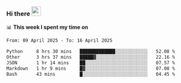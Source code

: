 ### Hi there <a href="https://www.gautamkrishnar.com/"><img src="https://media.giphy.com/media/hvRJCLFzcasrR4ia7z/giphy.gif" width="25px"></a>

📊 **This week I spent my time on**

<!--START_SECTION:waka-->

```txt
From: 09 April 2025 - To: 16 April 2025

Python     8 hrs 30 mins   █████████████░░░░░░░░░░░░   52.08 %
Other      3 hrs 37 mins   █████▓░░░░░░░░░░░░░░░░░░░   22.16 %
JSON       1 hr 14 mins    ██░░░░░░░░░░░░░░░░░░░░░░░   07.57 %
Markdown   1 hr 9 mins     █▓░░░░░░░░░░░░░░░░░░░░░░░   07.08 %
Bash       43 mins         █░░░░░░░░░░░░░░░░░░░░░░░░   04.45 %
```

<!--END_SECTION:waka-->
